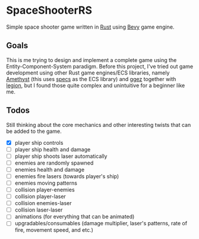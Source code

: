 # SpaceShooterRS

Simple space shooter game written in [Rust](https://www.rust-lang.org) using [Bevy](https://bevyengine.org) game engine.

## Goals

This is me trying to design and implement a complete game using the Entity-Component-System paradigm. Before this project, I've tried out game development using other Rust game engines/ECS libraries, namely [Amethyst](https://amethyst.rs) (this uses [specs](https://github.com/amethyst/specs) as the ECS library) and [ggez](https://ggez.rs) together with [legion](https://github.com/amethyst/legion), but I found those quite complex and unintuitive for a beginner like me.

## Todos

Still thinking about the core mechanics and other interesting twists that can be added to the game.

- [x] player ship controls
- [ ] player ship health and damage
- [ ] player ship shoots laser automatically
- [ ] enemies are randomly spawned
- [ ] enemies health and damage
- [ ] enemies fire lasers (towards player's ship)
- [ ] enemies moving patterns
- [ ] collision player-enemies
- [ ] collision player-laser
- [ ] collision enemies-laser
- [ ] collision laser-laser
- [ ] animations (for everything that can be animated)
- [ ] upgradables/consumables (damage multiplier, laser's patterns, rate of fire, movement speed, and etc.)
